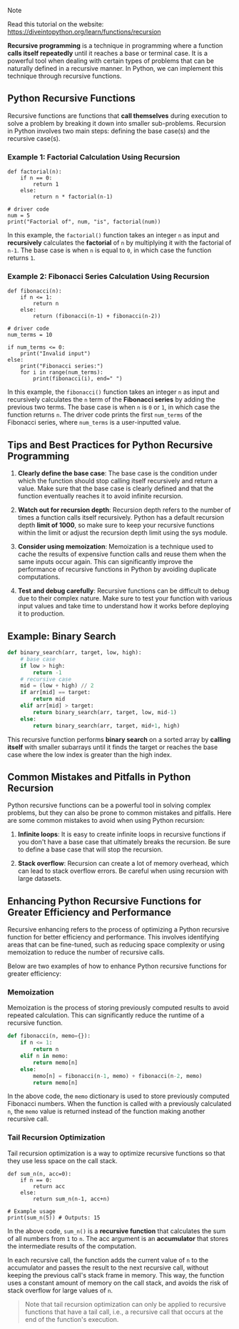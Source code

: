 > [!NOTE]
> Read this tutorial on the website: https://diveintopython.org/learn/functions/recursion

**Recursive programming** is a technique in programming where a function **calls itself repeatedly** until it reaches a base or terminal case. It is a powerful tool when dealing with certain types of problems that can be naturally defined in a recursive manner. In Python, we can implement this technique through recursive functions.

## Python Recursive Functions

Recursive functions are functions that **call themselves** during execution to solve a problem by breaking it down into smaller sub-problems. Recursion in Python involves two main steps: defining the base case(s) and the recursive case(s).

### Example 1: Factorial Calculation Using Recursion

```python3
def factorial(n):
    if n == 0:
        return 1
    else:
        return n * factorial(n-1)

# driver code
num = 5
print("Factorial of", num, "is", factorial(num))
```

In this example, the `factorial()` function takes an integer `n` as input and **recursively** calculates the **factorial** of `n` by multiplying it with the factorial of `n-1`. The base case is when `n` is equal to `0`, in which case the function returns `1`.

### Example 2: Fibonacci Series Calculation Using Recursion

```python3
def fibonacci(n):
    if n <= 1:
        return n
    else:
        return (fibonacci(n-1) + fibonacci(n-2))

# driver code
num_terms = 10

if num_terms <= 0:
    print("Invalid input")
else:
    print("Fibonacci series:")
    for i in range(num_terms):
        print(fibonacci(i), end=" ")
```

In this example, the `fibonacci()` function takes an integer `n` as input and recursively calculates the `n` term of the **Fibonacci series** by adding the previous two terms. The base case is when `n` is `0` or `1`, in which case the function returns `n`. The driver code prints the first `num_terms` of the Fibonacci series, where `num_terms` is a user-inputted value.

## Tips and Best Practices for Python Recursive Programming  

1. **Clearly define the base case**: The base case is the condition under which the function should stop calling itself recursively and return a value. Make sure that the base case is clearly defined and that the function eventually reaches it to avoid infinite recursion.

2. **Watch out for recursion depth**: Recursion depth refers to the number of times a function calls itself recursively. Python has a default recursion depth **limit of 1000**, so make sure to keep your recursive functions within the limit or adjust the recursion depth limit using the sys module.

3. **Consider using memoization**: Memoization is a technique used to cache the results of expensive function calls and reuse them when the same inputs occur again. This can significantly improve the performance of recursive functions in Python by avoiding duplicate computations.

4. **Test and debug carefully**: Recursive functions can be difficult to debug due to their complex nature. Make sure to test your function with various input values and take time to understand how it works before deploying it to production.

## Example: Binary Search

```python
def binary_search(arr, target, low, high):
    # base case
    if low > high:
        return -1
    # recursive case
    mid = (low + high) // 2
    if arr[mid] == target:
        return mid
    elif arr[mid] > target:
        return binary_search(arr, target, low, mid-1)
    else:
        return binary_search(arr, target, mid+1, high)
```

This recursive function performs **binary search** on a sorted array by **calling itself** with smaller subarrays until it finds the target or reaches the base case where the low index is greater than the high index.

## Common Mistakes and Pitfalls in Python Recursion

Python recursive functions can be a powerful tool in solving complex problems, but they can also be prone to common mistakes and pitfalls. Here are some common mistakes to avoid when using Python recursion:

1. **Infinite loops**: It is easy to create infinite loops in recursive functions if you don't have a base case that ultimately breaks the recursion. Be sure to define a base case that will stop the recursion.

2. **Stack overflow**: Recursion can create a lot of memory overhead, which can lead to stack overflow errors. Be careful when using recursion with large datasets.

## Enhancing Python Recursive Functions for Greater Efficiency and Performance

Recursive enhancing refers to the process of optimizing a Python recursive function for better efficiency and performance. This involves identifying areas that can be fine-tuned, such as reducing space complexity or using memoization to reduce the number of recursive calls.

Below are two examples of how to enhance Python recursive functions for greater efficiency:

### Memoization

Memoization is the process of storing previously computed results to avoid repeated calculation. This can significantly reduce the runtime of a recursive function. 

```python
def fibonacci(n, memo={}):
    if n <= 1:
        return n
    elif n in memo:
        return memo[n]
    else:
        memo[n] = fibonacci(n-1, memo) + fibonacci(n-2, memo)
        return memo[n]
```

In the above code, the `memo` dictionary is used to store previously computed Fibonacci numbers. When the function is called with a previously calculated `n`, the `memo` value is returned instead of the function making another recursive call.

### Tail Recursion Optimization

Tail recursion optimization is a way to optimize recursive functions so that they use less space on the call stack. 

```python3
def sum_n(n, acc=0):
    if n == 0:
        return acc
    else:
        return sum_n(n-1, acc+n)

# Example usage
print(sum_n(5)) # Outputs: 15
```

In the above code, `sum_n()` is a **recursive function** that calculates the sum of all numbers from `1` to `n`. The acc argument is an **accumulator** that stores the intermediate results of the computation.

In each recursive call, the function adds the current value of `n` to the accumulator and passes the result to the next recursive call, without keeping the previous call's stack frame in memory. This way, the function uses a constant amount of memory on the call stack, and avoids the risk of stack overflow for large values of `n`.

> Note that tail recursion optimization can only be applied to recursive functions that have a tail call, i.e., a recursive call that occurs at the end of the function's execution.
